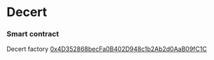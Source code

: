 # Decert

### **Smart contract**
Decert factory [0x4D352868becFa0B402D948c1b2Ab2d0AaB09fC1C](https://testnet.bscscan.com/address/0x4D352868becFa0B402D948c1b2Ab2d0AaB09fC1C)
